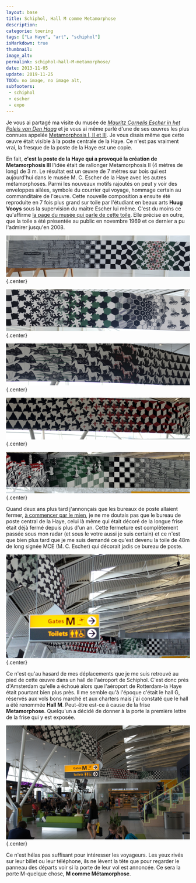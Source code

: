 ```yaml
---
layout: base
title: Schiphol, Hall M comme Metamorphose
description: 
categorie: toering
tags: ["La Haye", "art", "schiphol"]
isMarkdown: true
thumbnail: 
image_alt: 
permalink: schiphol-hall-M-metamorphose/
date: 2013-11-05
update: 2019-11-25
TODO: no image, no image alt, 
subfooters:
 - schiphol
 - escher
 - expo
---
```




Je vous ai partagé ma visite du musée de *[Mauritz Cornelis Escher in het Paleis van Den Haag](/mauritz-cornelis-escher-in-het-paleis-van-den-haag)* et je vous ai même parlé d'une de ses œuvres les plus connues appelée [Metamorphosis I, II et III](https://www.escherinhetpaleis.nl/story-of-escher/metamorphosis-i-ii-iii/). Je vous disais même que cette œuvre était visible à la poste centrale de la Haye. Ce n'est pas vraiment vrai, la fresque de la poste de la Haye est une copie.

En fait, **c'est la poste de la Haye qui a provoqué la création de Metamorphosis III** l'idée était de rallonger Metamorphosis II (4 mètres de long) de 3 m. Le résultat est un œuvre de 7 mètres sur bois qui est aujourd'hui dans le musée M. C. Escher de la Haye avec les autres métamorphoses. Parmi les nouveaux motifs rajoutés on peut y voir des enveloppes ailées, symbole du courrier qui voyage, hommage certain au commanditaire de l'œuvre. Cette nouvelle composition a ensuite été reproduite en 7 fois plus grand sur toile par l'étudiant en beaux arts **Huug Vooys** sous la supervision du maître Escher lui même. C'est du moins ce qu'affirme [la page du musée qui parle de cette toile](https://www.escherinhetpaleis.nl/escher-today/metamorphosis-iii-revealed-hague-1969/). Elle précise en outre, que la toile a été présentée au public en novembre 1969 et ce dernier a pu l'admirer jusqu'en 2008.

![Métamorphose 1ère partie](Metamorphose-III-1er.jpg){.center}

![Métamorphose 2ème partie](Metamorphose-III-2eme.jpg){.center}

![Métamorphose 3ème partie](Metamorphose-III-3eme.jpg){.center}

![Métamorphose 4ème partie](Metamorphose-III-4eme.jpg){.center}

![Métamorphose 5ème partie](Metamorphose-III-5eme.jpg){.center}

<!-- HTML -->
<div class="clear-both"></div>
<!-- / HTML -->

Quand deux ans plus tard j'annonçais que les bureaux de poste allaient fermer, [à commencer par le mien](/la-fin-des-bureaux-de-poste), je ne me doutais pas que le bureau de poste central de la Haye, celui là même qui était décoré de la longue frise était déjà fermé depuis plus d'un an. Cette fermeture est complètement passée sous mon radar (et sous le votre aussi je suis certain) et ce n'est que bien plus tard que je me suis demandé ce qu'est devenu la toile de 48m de long signée MCE (M. C. Escher) qui décorait jadis ce bureau de poste.

![Metamorphosis III à Schiphol](frise-Metamorphosis-III-Schiphol.jpg){.center}

Ce n'est qu'au hasard de mes déplacements que je me suis retrouvé au pied de cette œuvre dans un hall de l'aéroport de Schiphol. C'est donc près d'Amsterdam qu'elle a échoué alors que l'aéroport de Rotterdam-la Haye était pourtant bien plus près. Il me semble qu'à l'époque c'était le hall G, réservés aux vols bons marché et aux charters mais j'ai constaté que le hall a été renommée **Hall M**. Peut-être est-ce à cause de la frise **Metamorphose**. Quelqu'un a décidé de donner à la porte la première lettre de la frise qui y est exposée. 

![Schiphol Gates M comme Metamorphosis III](Schipho-Gates-M-Metamorphosis-III.jpg){.center}

Ce n'est hélas pas suffisant pour intéresser les voyageurs. Les yeux rivés sur leur billet ou leur téléphone, ils ne lèvent la tête que pour regarder le panneau des départs voir si la porte de leur vol est annoncée. Ce sera la porte M-quelque chose, **M comme Métamorphose**.


<!-- post notes:
https://mcescher.com/wp-content/uploads/2019/09/LW446geel2.jpg 
https://en.wikipedia.org/wiki/Metamorphosis_III 
https://vimeo.com/59554543
--->
